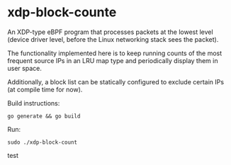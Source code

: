 # xdp-block-counte

An XDP-type eBPF program that processes packets at the lowest level (device driver level, before the Linux networking stack sees the packet).

The functionality implemented here is to keep running counts of the most frequent source IPs in an LRU map type and periodically display them in user space.

Additionally, a block list can be statically configured to exclude certain IPs (at compile time for now).

Build instructions:
```
go generate && go build
```

Run:
```
sudo ./xdp-block-count
```
test
